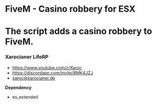 # FiveM - Casino robbery for ESX

# **The script adds a casino robbery to FiveM.**

### **Xarocianer LifeRP**
- https://www.youtube.com/c/Xaroc
- https://discordapp.com/invite/8MK4JZJ
- xaroc@xarocianer.de

**Dependency** 
- es_extended

